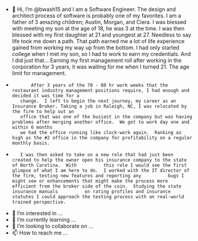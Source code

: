 - 👋 Hi, I’m @bwash15 and I am a Software Engineer. The design and architect process of software is probably one of my favorites.  I am a father of 3
        amazing children; Austin, Morgan, and Ciera.  I was blessed with meeting my son at the age of 18, he was 3 at the time.  I was then blessed with
         my first daughter at 21 and youngest at 27.  Needless to say life took me down a path.  That path earned me a lot of life experience gained from
         working my way up from the bottom.  I had only started college when I met my son, so I had to work to earn my credentials.  And I did just that... 
         Earning my first management roll after working in the corporation for 3 years, it was waiting for me when I turned 21.  The age limit for management.
-
             After 3 years of the 70 - 80 hr work weeks that the restaurant industry management positions require, I had enough and decided it was time for a 
         change.  I left to begin the next journey, my career as an Insurance Broker. Taking a job in Raleigh, NC, I was relocated by the firm to help out an
         office that was one of the busiest in the company but was having problems after merging another office.  We got to work day one and within 6 months 
         we had the office running like clock-work again.  Ranking as high as the #2 office in the company for profitability on a regular monthly basis.
-        I was then asked to take on a new role that had just been created to help the owner open his insurance company to the state of North Carolina.  With          this role I would see the first glimpse of what I am here to do.  I worked with the IT director of the firm, testing new features and reporting any          bugs I might see or enhancements that might make the process more efficient from the broker side of the coin.  Studying the state insurance manuals          on rating profiles and insurance statutes I could approach the testing process with an real-world trained perspective.  
- 👀 I’m interested in ...
- 🌱 I’m currently learning ...
- 💞️ I’m looking to collaborate on ...
- 📫 How to reach me ...

<!---
bwash15/bwash15 is a ✨ special ✨ repository because its `README.md` (this file) appears on your GitHub profile.
You can click the Preview link to take a look at your changes.
--->
